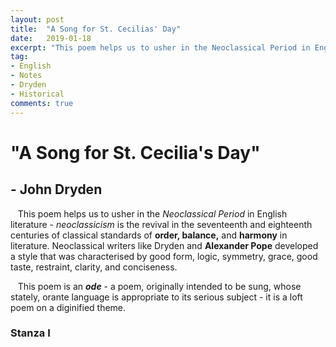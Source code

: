 ```yaml
---
layout: post
title:  "A Song for St. Cecilias' Day"
date:   2019-01-18
excerpt: "This poem helps us to usher in the Neoclassical Period in English literature. Neoclassicism is the revival in the seventeenth and eighteenth centuries of classical standards of order, balance, and harmony in literature."
tag:
- English
- Notes
- Dryden
- Historical
comments: true
---
```

# "A Song for St. Cecilia's Day"
## - John Dryden

&nbsp;&nbsp;&nbsp;This poem helps us to usher in the *Neoclassical Period* in English literature - *neoclassicism* is the revival in the seventeenth and eighteenth centuries of classical standards of **order, balance,** and **harmony** in literature. Neoclassical writers like Dryden and **Alexander Pope** developed a style that was characterised by good form, logic, symmetry, grace, good taste, restraint, clarity, and conciseness.

&nbsp;&nbsp;&nbsp;This poem is an ***ode*** - a poem, originally intended to be sung, whose stately, orante language is appropriate to its serious subject - it is a loft poem on a diginified theme.

### Stanza I
